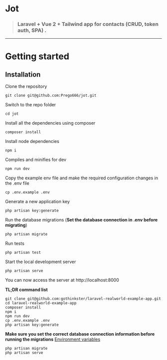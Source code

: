 # Jot

> ### Laravel + Vue 2 + Tailwind app for contacts (CRUD, token auth, SPA) .

----------

# Getting started

## Installation

Clone the repository

    git clone git@github.com:Prego666/jot.git    

Switch to the repo folder

    cd jot

Install all the dependencies using composer

    composer install

Install node dependencies

    npm i

Compiles and minifies for dev

    npm run dev

Copy the example env file and make the required configuration changes in the .env file

    cp .env.example .env

Generate a new application key

    php artisan key:generate

Run the database migrations (**Set the database connection in .env before migrating**)

    php artisan migrate

Run tests

    php artisan test

Start the local development server

    php artisan serve

You can now access the server at http://localhost:8000

**TL;DR command list**

    git clone git@github.com:gothinkster/laravel-realworld-example-app.git
    cd laravel-realworld-example-app
    composer install
    npm i
    npm run dev
    cp .env.example .env
    php artisan key:generate
    
**Make sure you set the correct database connection information before running the migrations** [Environment variables](#environment-variables)

    php artisan migrate
    php artisan serve



